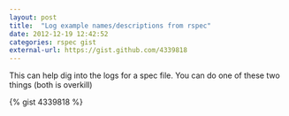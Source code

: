```yaml
---
layout: post
title:  "Log example names/descriptions from rspec"
date: 2012-12-19 12:42:52
categories: rspec gist
external-url: https://gist.github.com/4339818
---
```


This can help dig into the logs for a spec file.  You can do one of these two things (both is overkill)

{% gist 4339818 %}

